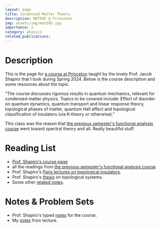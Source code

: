```yaml
---
layout: page
title: Condensed Matter Theory
description: MAT595 @ Princeton
img: assets/img/mat595.jpg
importance: 1
category: physics
related_publications: 
---
```


# Description
This is the page for <a href="https://registrar.princeton.edu/course-offerings/course-details?term=1244&courseid=012999">a course at Princeton</a> taught by the lovely Prof. Jacob Shapiro that I took during Spring 2024. Below is the course description and some resources about the topic.

"The course discusses rigorous results in quantum mechanics, relevant for condensed matter physics. Topics to be covered include: Effect of disorder on quantum dynamics, quantum transport and linear response theory, topological phases of matter, quantum Hall effect and topological classification of insulators (via K-theory or otherwise)."

This class was the reason that <a href="/_projects/functional.md">the previous semester's functional analysis course</a> went toward spectral theory and all. Really beautiful stuff.

# Reading List
- <a href="https://web.math.princeton.edu/~shapiro/teaching.html">Prof. Shapiro's course page </a>
- all the readings from <a href="/_projects/functional.md">the previous semester's functional analysis course</a>
- Prof. Shapiro's <a href="https://web.math.princeton.edu/~js129/PDFs/paris_top_insul_july_2022.pdf">Paris lectures on topological insulators</a>.
- Prof. Shapiro's <a href="https://web.math.princeton.edu/~js129/PDFs/jacob_shapiro_phd_thesis_online_nov_1st_2018.pdf">thesis</a> on topological systems.
- Some other <a href="https://web.math.princeton.edu/~js129/PDFs/Top_SSP_Lecture_Notes.pdf">related notes</a>.

# Notes & Problem Sets
- Prof. Shapiro's typed <a href="https://web.math.princeton.edu/~js129/PDFs/teaching/MAT595_spring_2024/MAT595_PHY508_Lecture_Notes.pdf">notes</a> for the course.
- My <a href="/assets/pdf/functional/notes.pdf">notes</a> from lecture.

